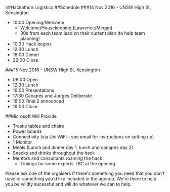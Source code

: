 n#Hackathon Logistics
##Schedule
###14 Nov 2016 - UNSW High St, Kensington
- 10:00 Opening/Welcome
  - Welcome/Housekeeping (Lawrence/Megan)
  - 30s from each team lead on their current plan (to help team planning)
- 10:30 Hack begins
- 12:30 Lunch
- 18:00 Dinner
- 22:00 Close 

###15 Nov 2016 - UNSW High St, Kensington
- 08:00 Open
- 12:30 Lunch
- 16:00 Presentations
- 17:30 Canapés and Judges Deliberate
- 18:00 Final 2 announced
- 19:00 Close

##Microsoft Will Provide
- Trestle tables and chairs
- Power boards
- Connectivity (via Uni WiFi - see email for instructions on setting up)
- 1 Monitor
- Meals (Lunch and dinner day 1, lunch and canapés day 2)
- Snacks and drinks throughout the hack
- Mentors and consultants roaming the hack
  - Timings for some experts TBC at the opening  

Please ask one of the orgaisers if there's something you need that you don't have or something you'd like included in the agenda. We're there to help you be wildly sucessful and will do whatever we can to help.

